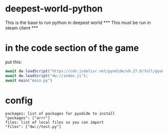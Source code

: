 # deepest-world-python
This is the base to run python in deepest world
*** This must be run in steam client ***
# in the code section of the game

put this:
```js
await dw.loadScript("https://cdn.jsdelivr.net/pyodide/v0.27.0/full/pyodide.js");
await dw.loadScript("dw://index.js");
await main("main.py")
```

# config
```
packages: list of packages for pyodide to install
"packages": ["arrr"]
files: list of local files so you can import
"files": ["dw://test.py"]
```

